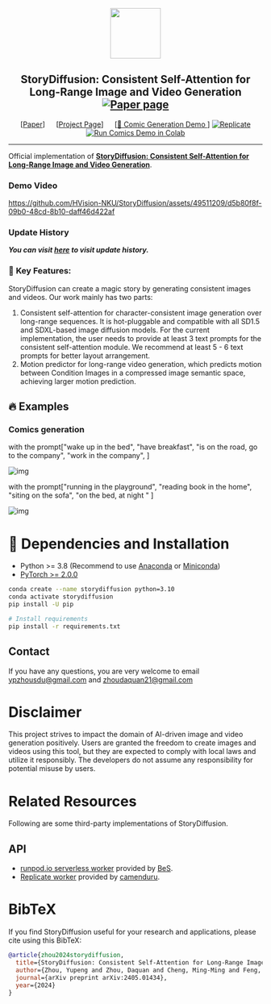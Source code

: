 <p align="center">
  <img src="https://github.com/HVision-NKU/StoryDiffusion/assets/49511209/f79da6b7-0b3b-4dd7-8dd0-ba0b15306fe6" height=100>
</p>

<div align="center">
  
## StoryDiffusion: Consistent Self-Attention for Long-Range Image and Video Generation  [![Paper page](https://huggingface.co/datasets/huggingface/badges/resolve/main/paper-page-md-dark.svg)]()

[[Paper](https://arxiv.org/abs/2405.01434)] &emsp; [[Project Page](https://storydiffusion.github.io/)] &emsp;  [[🤗 Comic Generation Demo ](https://huggingface.co/spaces/YupengZhou/StoryDiffusion)] [![Replicate](https://replicate.com/cjwbw/StoryDiffusion/badge)](https://replicate.com/cjwbw/StoryDiffusion) [![Run Comics Demo in Colab](https://colab.research.google.com/assets/colab-badge.svg)](https://colab.research.google.com/github/HVision-NKU/StoryDiffusion/blob/main/Comic_Generation.ipynb) <br>
</div>


---

Official implementation of **[StoryDiffusion: Consistent Self-Attention for Long-Range Image and Video Generation]()**.

### **Demo Video**

https://github.com/HVision-NKU/StoryDiffusion/assets/49511209/d5b80f8f-09b0-48cd-8b10-daff46d422af


### Update History

***You can visit [here](update.md) to visit update history.***

### 🌠  **Key Features:**
StoryDiffusion can create a magic story by generating consistent images and videos. Our work mainly has two parts: 
1. Consistent self-attention for character-consistent image generation over long-range sequences. It is hot-pluggable and compatible with all SD1.5 and SDXL-based image diffusion models. For the current implementation, the user needs to provide at least 3 text prompts for the consistent self-attention module. We recommend at least 5 - 6 text prompts for better layout arrangement.
2. Motion predictor for long-range video generation, which predicts motion between Condition Images in a compressed image semantic space, achieving larger motion prediction. 



## 🔥 **Examples**

### Comics generation 
with the prompt["wake up in the bed",
                "have breakfast",
                "is on the road, go to the company",
                "work in the company",
]

![img](../storydiffusion/photos/20240716155157.png)

with the prompt["running in the playground",
                "reading book in the home",
                "siting on the sofa",
                "on the bed, at night "
]
  


![img](../storydiffusion/photos/20240716155051.png)





# 🔧 Dependencies and Installation

- Python >= 3.8 (Recommend to use [Anaconda](https://www.anaconda.com/download/#linux) or [Miniconda](https://docs.conda.io/en/latest/miniconda.html))
- [PyTorch >= 2.0.0](https://pytorch.org/)
```bash
conda create --name storydiffusion python=3.10
conda activate storydiffusion
pip install -U pip

# Install requirements
pip install -r requirements.txt
```


## Contact
If you have any questions, you are very welcome to email ypzhousdu@gmail.com and zhoudaquan21@gmail.com

   


# Disclaimer
This project strives to impact the domain of AI-driven image and video generation positively. Users are granted the freedom to create images and videos using this tool, but they are expected to comply with local laws and utilize it responsibly. The developers do not assume any responsibility for potential misuse by users.

# Related Resources
Following are some third-party implementations of StoryDiffusion.


## API

- [runpod.io serverless worker](https://github.com/bes-dev/story-diffusion-runpod-serverless-worker) provided by [BeS](https://github.com/bes-dev).
- [Replicate worker](https://github.com/camenduru/StoryDiffusion-replicate) provided by [camenduru](https://github.com/camenduru).




# BibTeX
If you find StoryDiffusion useful for your research and applications, please cite using this BibTeX:

```BibTeX
@article{zhou2024storydiffusion,
  title={StoryDiffusion: Consistent Self-Attention for Long-Range Image and Video Generation},
  author={Zhou, Yupeng and Zhou, Daquan and Cheng, Ming-Ming and Feng, Jiashi and Hou, Qibin},
  journal={arXiv preprint arXiv:2405.01434},
  year={2024}
}